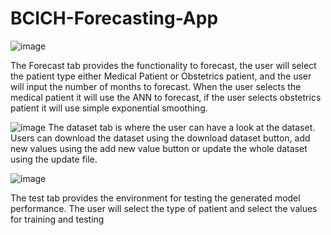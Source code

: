 # BCICH-Forecasting-App


![image](https://github.com/aeo3-14/BCICH-Forecasting-App/assets/119051857/1d80db2f-25e2-41e8-9ff6-01a8cecb1a7b)

The Forecast tab provides the functionality to forecast, the user will select the patient type either Medical Patient or Obstetrics patient, and the user will input the number of months to forecast. When the user selects the medical patient it will use the ANN to forecast, if the user selects obstetrics patient it will use simple exponential smoothing. 


![image](https://github.com/aeo3-14/BCICH-Forecasting-App/assets/119051857/7d61337f-1bee-441d-9705-7b4abdd50afa)
The dataset tab is where the user can have a look at the dataset. Users can download the dataset using the download dataset button, add new values using the add new value button or update the whole dataset using the update file.

![image](https://github.com/aeo3-14/BCICH-Forecasting-App/assets/119051857/a450bd55-422a-480c-aa30-47cb654da805)

The test tab provides the environment for testing the generated model performance. The user will select the type of patient and select the values for training and testing 


